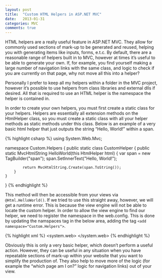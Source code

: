 ```yaml
---
layout: post
title:  "Custom HTML Helpers in ASP.NET MVC"
date:   2013-01-31
categories: MVC
comments: true
---
```


HTML helpers are a really useful feature in ASP.NET MVC. They allow for commonly used sections of mark-up to be generated and reused, helping you with generating items like inputs, forms, e.t.c. By default, there are a reasonable range of helpers built in to MVC, however at times it’s useful to be able to generate your own. If, for example, you find yourself making a large number of navigation links with the same class, and logic to check if you are currently on that page, why not move all this into a helper?

Personally I prefer to keep all my helpers within a folder in the MVC project, however it’s possible to use helpers from class libraries and external dlls if desired. All that is required to use an HTML helper is the namespace the helper is contained in.

In order to create your own helpers, you must first create a static class for your helpers. Helpers are essentially all extension methods on the HtmlHelper class, so you must create a static class with all your helper methods as static methods under this class. Below is an example of a very basic html helper that just outputs the string “Hello, World!” within a span.

{% highlight csharp %}
using System.Web.Mvc;
 
namespace Custom.Helpers
{
    public static class CustomHelper
    {
        public static MvcHtmlString HelloWorld(this HtmlHelper html)
        {
            var span = new TagBuilder("span");
            span.SetInnerText("Hello, World!");
 
            return MvcHtmlString.Create(span.ToString());
        }
    }
}
{% endhighlight %}

This method will then be accessible from your views via  `@Html.HelloWorld()`. If we tried to use this straight away, however, we will get a runtime error. This is because the view engine will not be able to locate the custom helper. In order to allow the view engine to find our helper, we need to register the namespace in the web.config. This is done by updating the namspaces tag in the below area, adding the tag  `<add namespace="Custom.Helpers">`.

{% highlight xml %}
<system.web>
    <httpRuntime targetFramework="4.5" />
    <compilation debug="true" targetFramework="4.5" />
    <pages>
        <namespaces>
            <add namespace="System.Web.Helpers" />
            <add namespace="System.Web.Mvc" />
            <add namespace="System.Web.Mvc.Ajax" />
            <add namespace="System.Web.Mvc.Html" />
            <add namespace="System.Web.Routing" />
            <add namespace="System.Web.WebPages" />
        </namespaces>
    </pages>
</system.web>
{% endhighlight %}

Obviously this is only a very basic helper, which doesn’t perform a useful action. However, they can be useful in any situation when you have repeatable sections of mark-up within your website that you want to simplify the production of. They also help to move more of the logic (for example the “which page am I on?” logic for navigation links) out of your view.